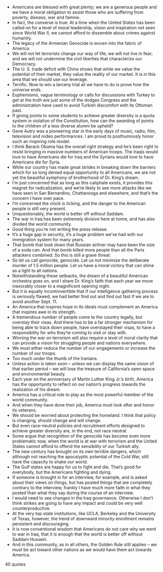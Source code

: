  - Americans are blessed with great plenty; we are a generous people and we have a moral obligation to assist those who are suffering from poverty, disease, war and famine.
 - In fact, the converse is true: At a time when the United States has been called on for a level of moral leadership, vision and inspiration not seen since World War II, we cannot afford to dissemble about crimes against humanity.
 - The legacy of the Armenian Genocide is woven into the fabric of America.
 - We will not let terrorists change our way of life; we will not live in fear; and we will not undermine the civil liberties that characterize our Democracy.
 - The U. S. trade deficit with China shows that while we value the potential of their market, they value the reality of our market. It is in this area that we should use our leverage.
 - Terrific. Now to win a larceny trial all we have to do is prove how the universe ends.
 - Euphemisms, vague terminology or calls for discussions with Turkey to get at the truth are just some of the dodges Congress and the administration have used to avoid Turkish discomfort with its Ottoman past.
 - If giving points to some students to achieve greater diversity is a quota system in violation of the Constitution, how can the awarding of points to the children of a less diverse alumni be upheld?
 - Gene Autry was a pioneering star in the early days of music, radio, film, television and rodeo performances. I am proud to posthumously honor such an inspiring role model.
 - I think Barack Obama has the overall right strategy and he’s been right to resist bringing in massive numbers of American troops. The Iraqis would love to have Americans die for Iraq and the Syrians would love to have Americans die for Syria.
 - While our country has made great strides in breaking down the barriers which for so long denied equal opportunity to all Americans, we are not yet the beautiful symphony of brotherhood of Dr. King’s dream.
 - I’m just concerned that as long as this caliphate exists, it provides this magnet for radicalization, and we’re likely to see more attacks like we have seen in San Bernardino, Chattanooga and elsewhere, and that’s the concern I have over pace.
 - I’m concerned the clock is ticking, and the danger to the American people is still very present.
 - Unquestionably, the world is better off without Saddam.
 - The war in Iraq has been extremely divisive here at home, and has also divided the world community.
 - Good thing you’re not writing the press release.
 - It’s a huge gap in security, it’s a huge problem we’ve had with our immigration system for many years.
 - That bomb that took down that Russian airliner may have been the size of a soda can. And that bomb killed more people than all the Paris attackers combined. So this is still a grave threat.
 - So let us call genocide, genocide. Let us not minimize the deliberate murder of 1.5 million people. Let us have a moral victory that can shine as a light to all nations.
 - Notwithstanding these setbacks, the dream of a beautiful American orchestra goes on, and I share Dr. King’s faith that each year we move inexorably closer to a magnificent opening night.
 - But it is equally incontrovertible that if our intelligence gathering process is seriously flawed, we had better find out and find out fast if we are to avoid another Sept. 11.
 - An America that inspires hope in its ideals must complement an America that inspires awe in its strength.
 - A tremendous number of people come to the country legally, but overstay their visas. And there has to be a far stronger mechanism for being able to track down people, have overstayed their visas, to have a responsibility for who they’re coming to visit or stay with.
 - Winning the war on terrorism will also require a level of moral clarity that can provide a vision for struggling people and nations everywhere.
 - We must either reduce the number of our engagements or increase the number of our troops.
 - Too much under the thumb of the Iranians.
 - Unless action is taken soon – unless we can display the same vision of that earlier period – we will lose the treasure of California’s open space and environmental beauty.
 - Each year on the anniversary of Martin Luther King Jr.’s birth, America has the opportunity to reflect on our nation’s progress towards the realization of his dream.
 - America has a critical role to play as the most powerful member of the world community.
 - And when they have done their job, America must look after and honor its veterans.
 - We should be worried about protecting the homeland. I think that policy is changing, should change and will change.
 - But even race-neutral policies and recruitment efforts designed to achieve greater diversity are, in the end, not race neutral.
 - Some argue that recognition of the genocide has become even more problematic now, when the world is at war with terrorism and the United States cannot afford to offend the sensibility of our Turkish ally.
 - The new century has brought on its own terrible dangers, which although not reaching the apocalyptic potential of the Cold War, still have the capacity to shake our world.
 - The Gulf states are happy for us to fight and die. That’s good for everybody, but the Americans fighting and dying.
 - If someone is brought in for an interview, for example, and is asked about their views on things, but has posted things that are completely contrary to the interview, frankly I have much more faith in what they posted than what they say during the course of an interview.
 - I would need to see changes in the Iraq governance. Otherwise I don’t think strikes are going to have any impact and could be very well counterproductive.
 - At the very top state institutions, like UCLA, Berkeley and the University of Texas, however, the trend of downward minority enrollment remains persistent and discouraging.
 - It is now conventional wisdom that Americans do not care why we went to war in Iraq, that it is enough that the world is better off without Saddam Hussein.
 - And in this community, as in all others, the Golden Rule still applies – we must be act toward other nations as we would have them act towards America.

40 quotes